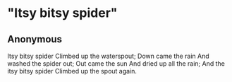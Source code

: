 # "Itsy bitsy spider"
## Anonymous
Itsy bitsy spider
Climbed up the waterspout;
Down came the rain
And washed the spider out;
Out came the sun
And dried up all the rain;
And the itsy bitsy spider
Climbed up the spout again.